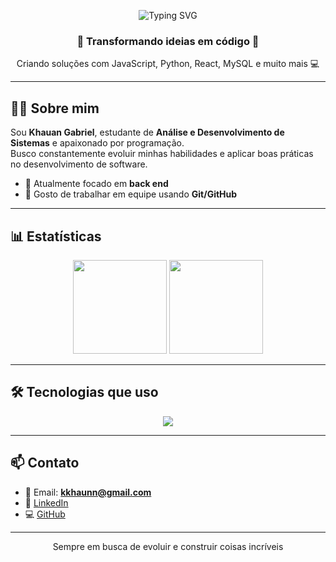 <!-- Banner animado -->
<p align="center">
  <img src="https://readme-typing-svg.herokuapp.com?font=Fira+Code&size=24&pause=1000&color=6EF7A7&center=true&vCenter=true&width=435&lines=👋+Oi,+eu+sou+o+Khauan!;Desenvolvedor+Full+Stack;" alt="Typing SVG" />
</p>

<h3 align="center">🚀 Transformando ideias em código 🚀</h3>
<p align="center">Criando soluções com JavaScript, Python, React, MySQL e muito mais 💻</p>

---

## 👨‍💻 Sobre mim

Sou **Khauan Gabriel**, estudante de **Análise e Desenvolvimento de Sistemas** e apaixonado por programação.  
Busco constantemente evoluir minhas habilidades e aplicar boas práticas no desenvolvimento de software.  

- 🔹 Atualmente focado em **back end**    
- 🔹 Gosto de trabalhar em equipe usando **Git/GitHub**  

---


## 📊 Estatísticas

<p align="center">
  <img src="https://github-readme-stats.vercel.app/api?username=guilherme-dev099&show_icons=true&theme=radical&hide_border=true" height="150"/>
  <img src="https://github-readme-stats.vercel.app/api/top-langs/?username=guilherme-dev099&layout=compact&theme=radical&hide_border=true" height="150"/>
</p>

---

## 🛠️ Tecnologias que uso

<p align="center">
  <img src="https://skillicons.dev/icons?i=html,css,js,react,python,mysql,git" />
</p>

---

## 📫 Contato

- 📧 Email: **kkhaunn@gmail.com**  
- 💼 [LinkedIn]([https://www.linkedin.com/in/guilherme-emanoel-54614b230](https://www.linkedin.com/in/khauan-gabriel-59554a285/))  
- 💻 [GitHub]([https://github.com/guilhermeemanoel099](https://github.com/Khauan-X))

---

<p align="center">Sempre em busca de evoluir e construir coisas incríveis </p>
